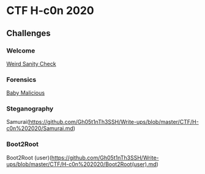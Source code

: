 # CTF H-c0n 2020
## Challenges 


### Welcome

[Weird Sanity Check](https://github.com/Gh05t1nTh3SSH/Write-ups/blob/master/CTF/H-c0n%202020/Weird%20Sanity%20Check.md)

### Forensics

[Baby Malicious](https://github.com/Gh05t1nTh3SSH/Write-ups/blob/master/CTF/H-c0n%202020/Baby%20Malicious.md)

### Steganography

Samurai(https://github.com/Gh05t1nTh3SSH/Write-ups/blob/master/CTF/H-c0n%202020/Samurai.md)

### Boot2Root

Boot2Root (user)(https://github.com/Gh05t1nTh3SSH/Write-ups/blob/master/CTF/H-c0n%202020/Boot2Root(user).md)
